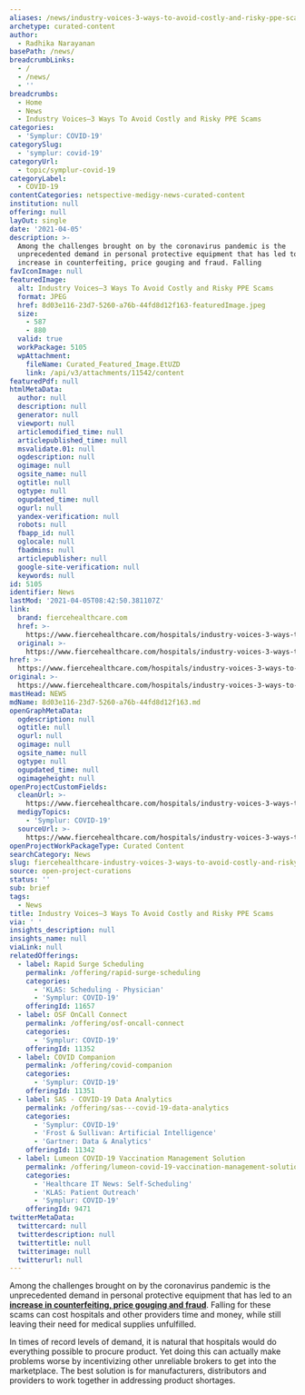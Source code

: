 ```yaml
---
aliases: /news/industry-voices-3-ways-to-avoid-costly-and-risky-ppe-scams
archetype: curated-content
author:
  - Radhika Narayanan
basePath: /news/
breadcrumbLinks:
  - /
  - /news/
  - ''
breadcrumbs:
  - Home
  - News
  - Industry Voices—3 Ways To Avoid Costly and Risky PPE Scams
categories:
  - 'Symplur: COVID-19'
categorySlug:
  - 'symplur: covid-19'
categoryUrl:
  - topic/symplur-covid-19
categoryLabel:
  - COVID-19
contentCategories: netspective-medigy-news-curated-content
institution: null
offering: null
layOut: single
date: '2021-04-05'
description: >-
  Among the challenges brought on by the coronavirus pandemic is the
  unprecedented demand in personal protective equipment that has led to an
  increase in counterfeiting, price gouging and fraud. Falling
favIconImage: null
featuredImage:
  alt: Industry Voices—3 Ways To Avoid Costly and Risky PPE Scams
  format: JPEG
  href: 8d03e116-23d7-5260-a76b-44fd8d12f163-featuredImage.jpeg
  size:
    - 587
    - 880
  valid: true
  workPackage: 5105
  wpAttachment:
    fileName: Curated_Featured_Image.EtUZD
    link: /api/v3/attachments/11542/content
featuredPdf: null
htmlMetaData:
  author: null
  description: null
  generator: null
  viewport: null
  articlemodified_time: null
  articlepublished_time: null
  msvalidate.01: null
  ogdescription: null
  ogimage: null
  ogsite_name: null
  ogtitle: null
  ogtype: null
  ogupdated_time: null
  ogurl: null
  yandex-verification: null
  robots: null
  fbapp_id: null
  oglocale: null
  fbadmins: null
  articlepublisher: null
  google-site-verification: null
  keywords: null
id: 5105
identifier: News
lastMod: '2021-04-05T08:42:50.381107Z'
link:
  brand: fiercehealthcare.com
  href: >-
    https://www.fiercehealthcare.com/hospitals/industry-voices-3-ways-to-avoid-costly-and-risky-ppe-scams
  original: >-
    https://www.fiercehealthcare.com/hospitals/industry-voices-3-ways-to-avoid-costly-and-risky-ppe-scams
href: >-
  https://www.fiercehealthcare.com/hospitals/industry-voices-3-ways-to-avoid-costly-and-risky-ppe-scams
original: >-
  https://www.fiercehealthcare.com/hospitals/industry-voices-3-ways-to-avoid-costly-and-risky-ppe-scams
mastHead: NEWS
mdName: 8d03e116-23d7-5260-a76b-44fd8d12f163.md
openGraphMetaData:
  ogdescription: null
  ogtitle: null
  ogurl: null
  ogimage: null
  ogsite_name: null
  ogtype: null
  ogupdated_time: null
  ogimageheight: null
openProjectCustomFields:
  cleanUrl: >-
    https://www.fiercehealthcare.com/hospitals/industry-voices-3-ways-to-avoid-costly-and-risky-ppe-scams
  medigyTopics:
    - 'Symplur: COVID-19'
  sourceUrl: >-
    https://www.fiercehealthcare.com/hospitals/industry-voices-3-ways-to-avoid-costly-and-risky-ppe-scams
openProjectWorkPackageType: Curated Content
searchCategory: News
slug: fiercehealthcare-industry-voices-3-ways-to-avoid-costly-and-risky-ppe-scams
source: open-project-curations
status: ''
sub: brief
tags:
  - News
title: Industry Voices—3 Ways To Avoid Costly and Risky PPE Scams
via: ' '
insights_description: null
insights_name: null
viaLink: null
relatedOfferings:
  - label: Rapid Surge Scheduling
    permalink: /offering/rapid-surge-scheduling
    categories:
      - 'KLAS: Scheduling - Physician'
      - 'Symplur: COVID-19'
    offeringId: 11657
  - label: OSF OnCall Connect
    permalink: /offering/osf-oncall-connect
    categories:
      - 'Symplur: COVID-19'
    offeringId: 11352
  - label: COVID Companion
    permalink: /offering/covid-companion
    categories:
      - 'Symplur: COVID-19'
    offeringId: 11351
  - label: SAS - COVID-19 Data Analytics
    permalink: /offering/sas---covid-19-data-analytics
    categories:
      - 'Symplur: COVID-19'
      - 'Frost & Sullivan: Artificial Intelligence'
      - 'Gartner: Data & Analytics'
    offeringId: 11342
  - label: Lumeon COVID-19 Vaccination Management Solution
    permalink: /offering/lumeon-covid-19-vaccination-management-solution
    categories:
      - 'Healthcare IT News: Self-Scheduling'
      - 'KLAS: Patient Outreach'
      - 'Symplur: COVID-19'
    offeringId: 9471
twitterMetaData:
  twittercard: null
  twitterdescription: null
  twittertitle: null
  twitterimage: null
  twitterurl: null
---
```

<p>Among the challenges brought on by the coronavirus pandemic is the unprecedented demand in personal protective equipment that has led to an <a href="https://www.fiercehealthcare.com/practices/health-workers-and-hospitals-grapple-millions-counterfeit-n95-masks"><strong>increase in counterfeiting, price gouging and fraud</strong></a>. Falling for these scams can cost hospitals and other providers time and money, while still leaving their need for medical supplies unfulfilled.</p><p>In times of record levels of demand, it is natural that hospitals would do everything possible to procure product. Yet doing this can actually make problems worse by incentivizing other unreliable brokers to get into the marketplace. The best solution is for manufacturers, distributors and providers to work together in addressing product shortages.</p>